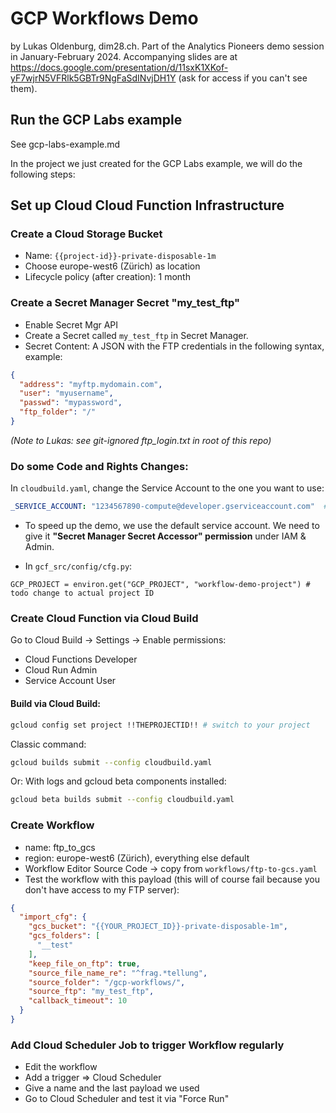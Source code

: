 # GCP Workflows Demo

by Lukas Oldenburg, dim28.ch. Part of the Analytics Pioneers demo session in January-February 2024.
Accompanying slides are at https://docs.google.com/presentation/d/11sxK1XKof-yF7wjrN5VFRlk5GBTr9NgFaSdINvjDH1Y (ask for
access if you can't see them).

## Run the GCP Labs example

See gcp-labs-example.md

In the project we just created for the GCP Labs example, we will do the following steps:

## Set up Cloud Cloud Function Infrastructure

### Create a Cloud Storage Bucket

- Name: `{{project-id}}-private-disposable-1m`
- Choose europe-west6 (Zürich) as location
- Lifecycle policy (after creation): 1 month

### Create a Secret Manager Secret "my_test_ftp"

- Enable Secret Mgr API
- Create a Secret called `my_test_ftp` in Secret Manager.
- Secret Content: A JSON with the FTP credentials in the following syntax, example:

```json
{
  "address": "myftp.mydomain.com",
  "user": "myusername",
  "passwd": "mypassword",
  "ftp_folder": "/"
}
```

_(Note to Lukas: see git-ignored ftp_login.txt in root of this repo)_

### Do some Code and Rights Changes:

In `cloudbuild.yaml`, change the Service Account to the one you want to use:

```yaml
_SERVICE_ACCOUNT: "1234567890-compute@developer.gserviceaccount.com"  # todo change to the actually intended account
```

- To speed up the demo, we use the default service account. We need to give it **"Secret Manager Secret Accessor"
  permission** under IAM & Admin.

- In `gcf_src/config/cfg.py`:
```
GCP_PROJECT = environ.get("GCP_PROJECT", "workflow-demo-project") # todo change to actual project ID
```

### Create Cloud Function via Cloud Build

Go to Cloud Build -> Settings -> Enable permissions:
- Cloud Functions Developer
- Cloud Run Admin
- Service Account User

#### Build via Cloud Build:

```bash
gcloud config set project !!THEPROJECTID!! # switch to your project
```

Classic command:

```bash
gcloud builds submit --config cloudbuild.yaml
```

Or: With logs and gcloud beta components installed:

```bash
gcloud beta builds submit --config cloudbuild.yaml
```

### Create Workflow

- name: ftp_to_gcs
- region: europe-west6 (Zürich), everything else default
- Workflow Editor Source Code -> copy from `workflows/ftp-to-gcs.yaml`
- Test the workflow with this payload (this will of course fail because you don't have access to my FTP server):

```json
{
  "import_cfg": {
    "gcs_bucket": "{{YOUR_PROJECT_ID}}-private-disposable-1m",
    "gcs_folders": [
      "__test"
    ],
    "keep_file_on_ftp": true,
    "source_file_name_re": "^frag.*tellung",
    "source_folder": "/gcp-workflows/",
    "source_ftp": "my_test_ftp",
    "callback_timeout": 10
  }
}
```

### Add Cloud Scheduler Job to trigger Workflow regularly

- Edit the workflow
- Add a trigger => Cloud Scheduler
- Give a name and the last payload we used
- Go to Cloud Scheduler and test it via "Force Run"
